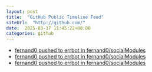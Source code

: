```yaml
---
layout: post
title:  "GitHub Public Timeline Feed"
siteUrl:  "http://github.com/"
date:  2025-03-17 11:45:22+00:00
categories: github
---
```

*  [fernand0 pushed to errbot in fernand0/socialModules](https://github.com/fernand0/socialModules/compare/3b23bb7f72...e90f0da7e4)
*  [fernand0 pushed to errbot in fernand0/socialModules](https://github.com/fernand0/socialModules/compare/43afe42606...3b23bb7f72)
*  [fernand0 pushed to errbot in fernand0/socialModules](https://github.com/fernand0/socialModules/compare/7f1f87e701...43afe42606)
